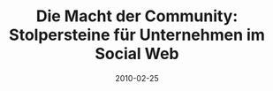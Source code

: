 ---
abstract: ''
authors:
- Peter Leitner
- Thomas Grechenig
date: '2010-02-25'
featured: false
links:
- name: Publik
  url: https://publik.tuwien.ac.at/showentry.php?ID=193449&lang=1
publication_types:
- '0'
publishDate: '2010-02-25'
title: 'Die Macht der Community: Stolpersteine für Unternehmen im Social Web'
url_pdf: ''
---